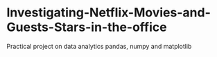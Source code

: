 # Investigating-Netflix-Movies-and-Guests-Stars-in-the-office
Practical project on data analytics
pandas, numpy and matplotlib
